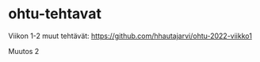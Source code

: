 # ohtu-tehtavat

Viikon 1-2 muut tehtävät:
https://github.com/hhautajarvi/ohtu-2022-viikko1

Muutos 2

